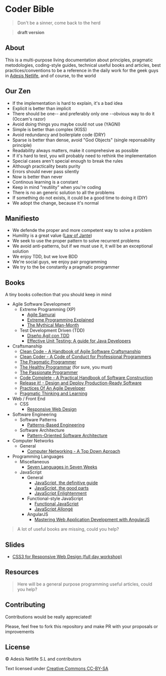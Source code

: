 # Coder Bible

> Don't be a sinner, come back to the herd

> **draft version**

## About

This is a multi-purpose living documentation about principles, pragmatic metodologies, coding-style guides, technical useful books and articles, best practices/conventions to be a reference in the daily work for the geek guys in [Adesis Netlife][adesis], and of course, to the world

## Our Zen

- If the implementation is hard to explain, it's a bad idea
- Explicit is better than implicit
- There should be one-- and preferably only one --obvious way to do it (Occam's razor)
- Avoid doing things you maybe could not use (YAGNI)
- Simple is better than complex (KISS)
- Avoid redundancy and boilerplate code (DRY)
- Sparse is better than dense, avoid "God Objects" (single reponsability principle)
- Readability always matters, make it comprehesive as possible
- If it's hard to test, you will probably need to rethink the implementation
- Special cases aren't special enough to break the rules
- Although practicality beats purity
- Errors should never pass silently
- Now is better than never
- Continous learning is a constant
- Keep in mind "reutility" when you're coding
- There is no an generic solution to all the problems
- If something do not exists, it could be a good time to doing it (DIY)
- We adopt the change, because it's normal

## Manifiesto

- We defende the proper and more competent way to solve a problem
- Humility is a great value ([Law of Jante][jante])
- We seek to use the proper pattern to solve recurrent problems
- We avoid anti-patterns, but if we must use it, it will be an exceptional solution
- We enjoy TDD, but we love BDD
- We're social guys, we enjoy pair programming
- We try to the be constantly a pragmatic programmer

## Books

A tiny books collection that you should keep in mind

- Agile Software Development
  - Extreme Programming (XP)
    - [Agile Samurai][book-agile-samuri]
    - [Extreme Programming Explained][book-Extreme-Programming-Explained]
    - [The Mythical Man-Month][book-The-Mythical-Man-Month]
  - Test Development Driven (TDD)
    - [Diseño Ágil con TDD][book-Disenio-Agil-con-TDD]
    - [Effective Unit Testing: A guide for Java Developers][book-Effective-Unit-Testing] 
- Craftsmanship
  - [Clean Code - A Handbook of Agile Software Craftsmanship][book-clean-code]
  - [Clean Coder - A Code of Conduct for Professional Programmers][book-clean-coder]
  - [The Pragmatic Programmer][book-pragmatic-programmar]
  - [The Healthy Programmar][book-healthy-programmer] (for sure, you must)
  - [The Passionate Programmer][book-passionate-programmer]
  - [Code Complete - A Practical Handbook of Software Construction][book-Code-Complete]
  - [Release it! - Design and Deploy Production-Ready Software][book-release-it]
  - [Practices Of An Agile Developer][book-practices-of-an-agile-developer]
  - [Pragmatic Thinking and Learning][book-pragmatic-thinking-and-learning]
- Web / Front End
  - CSS
    - [Responsive Web Design][book-rwd]
- Software Engineering
  - Software Patterns
    - [Patterns-Based Engineering][book-patterns-based-engineering]
  - Software Architecture
    - [Pattern-Oriented Software Architecture][book-pattern-oriented-software]
- Computer Networks
  - General
    - [Computer Networking - A Top Down Aproach][book-computer-networking]
- Programming Languages
  - Miscellaneous
    - [Seven Languages in Seven Weeks][book-seven-languages]
  - JavaScript
    - General
      - [JavaScript, the definitive guide][book-javascript-definitive-guide]
      - [JavaScript, the good parts][book-javascript-good-parts]
      - [JavaScript Enlightenment][book-javaScript-enlightenment]
    - Functional-style JavaScript
      - [Functional JavaScript][book-functional-javascript]
      - [JavaScript Allongé][book-javascript-allonge]
    - AngularJS
      - [Mastering Web Application Development with AngularJS][book-angularjs-mastering]

> A lot of useful books are missing, could you help?

## Slides
 - [CSS3 for Responsive Web Design (full day workshop)][slides-andrew]

## Resources

> Here will be a general purpose programming useful articles, could you help?

## Contributing

Contributions would be really appreciated!

Please, feel free to fork this repository and make PR with your proposals or improvements

## License

© Adesis Netlife S.L and contributors

Text licensed under [Creative Commons CC-BY-SA][license]

[adesis]: http://www.adesis.com
[jante]: https://en.wikipedia.org/wiki/Law_of_Jante
[license]: http://creativecommons.org/licenses/by-nc-sa/3.0/

[book-agile-samuri]: http://pragprog.com/book/jtrap/the-agile-samurai
[book-Extreme-Programming-Explained]: http://www.amazon.com/Extreme-Programming-Explained-Embrace-Edition/dp/0321278658
[book-The-Mythical-Man-Month]: http://www.amazon.com/The-Mythical-Man-Month-Engineering-Anniversary/dp/0201835959

[book-Disenio-Agil-con-TDD]: http://www.dirigidoportests.com/el-libro
[book-Effective-Unit-Testing]:http://www.amazon.com/Effective-Unit-Testing-guide-Developers/dp/1935182579

[book-clean-code]: http://www.amazon.es/Clean-Code-Handbook-Software-Craftsmanship/dp/0132350882
[book-clean-coder]: http://www.amazon.es/Clean-Coder-Conduct-Professional-Programmers/dp/0137081073
[book-pragmatic-programmar]: http://pragprog.com/the-pragmatic-programmer
[book-healthy-programmer]: http://pragprog.com/book/jkthp/the-healthy-programmer
[book-passionate-programmer]: http://pragprog.com/book/cfcar2/the-passionate-programmer
[book-Code-Complete]: http://www.amazon.com/Code-Complete-Practical-Handbook-Construction/dp/0735619670
[book-release-it]: http://www.amazon.co.uk/Release-It-Production-Ready-Pragmatic-Programmers/dp/0978739213/
[book-seven-languages]: http://pragprog.com/book/btlang/seven-languages-in-seven-weeks
[book-practices-of-an-agile-developer]: http://pragprog.com/book/pad/practices-of-an-agile-developer
[book-pragmatic-thinking-and-learning]: http://www.amazon.es/Pragmatic-Thinking-Learning-Refactor-Programmers/dp/1934356050

[book-patterns-based-engineering]: http://patternsbasedengineering.net/
[book-pattern-oriented-software]: http://www.amazon.com/Pattern-Oriented-Software-Architecture-Volume-Patterns/dp/0471958697

[book-computer-networking]: http://www.cp.eng.chula.ac.th/~fyta/663/Curose-Ross%20-%20Computer_Networking_-_A_Top-down_Approach_Featuring_the_Internet__Third_Edition.pdf

[book-javascript-definitive-guide]: http://www.amazon.com/exec/obidos/ASIN/0596101996/wrrrldwideweb
[book-javascript-good-parts]: http://shop.oreilly.com/product/9780596517748.do
[book-javaScript-enlightenment]: http://www.javascriptenlightenment.com/

[book-javascript-allonge]: https://leanpub.com/javascript-allonge
[book-functional-javascript]: http://shop.oreilly.com/product/0636920028857.do

[book-angularjs-mastering]: http://www.packtpub.com/angularjs-web-application-development/book
[book-rwd]: http://www.amazon.com/gp/product/B005SYWGXW/ref=as_li_qf_sp_asin_il_tl?ie=UTF8&camp=1789&creative=9325&creativeASIN=B005SYWGXW&linkCode=as2&tag=wwwawwwardsco-20 
[slides-andrew]: https://speakerdeck.com/malarkey/css3-for-responsive-web-design-full-day-workshop
